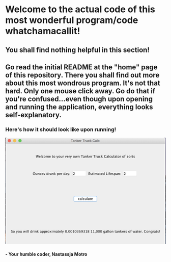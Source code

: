 # Welcome to the actual code of this most wonderful program/code whatchamacallit!
## You shall find nothing helpful in this section!
## Go read the initial README at the "home" page of this repository. There you shall find out more about this most wondrous program. It's not that hard. Only one mouse click away. Go do that if you're confused...even though upon opening and running the application, everything looks self-explanatory.

### Here's how it should look like upon running!
![alt text](https://github.com/nastassjamotro/TankerFun/blob/master/TankerPic.png "Logo Title Text 1")


#### - Your humble coder, Nastassja Motro
